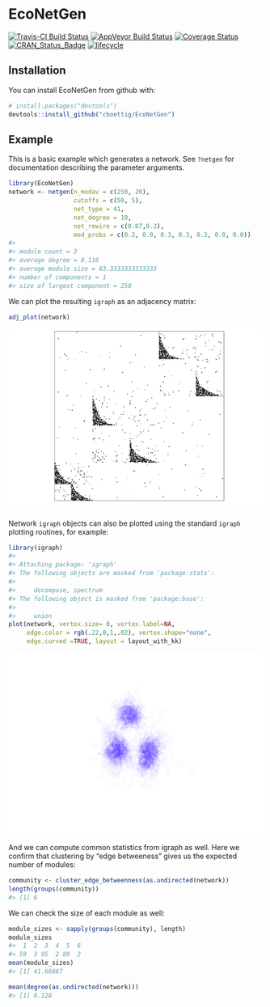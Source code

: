 EcoNetGen
================

[![Travis-CI Build
Status](https://travis-ci.org/cboettig/EcoNetGen.svg?branch=master)](https://travis-ci.org/cboettig/EcoNetGen)
[![AppVeyor Build
Status](https://ci.appveyor.com/api/projects/status/github/cboettig/EcoNetGen?branch=master&svg=true)](https://ci.appveyor.com/project/cboettig/EcoNetGen)
[![Coverage
Status](https://img.shields.io/codecov/c/github/cboettig/EcoNetGen/master.svg)](https://codecov.io/github/cboettig/EcoNetGen?branch=master)
[![CRAN\_Status\_Badge](http://www.r-pkg.org/badges/version/EcoNetGen)](https://cran.r-project.org/package=EcoNetGen)
[![lifecycle](https://img.shields.io/badge/lifecycle-maturing-blue.svg)](https://www.tidyverse.org/lifecycle/#maturing)

<!-- README.md is generated from README.Rmd. Please edit that file -->

## Installation

You can install EcoNetGen from github with:

``` r
# install.packages("devtools")
devtools::install_github("cboettig/EcoNetGen")
```

## Example

This is a basic example which generates a network. See `?netgen` for
documentation describing the parameter arguments.

``` r
library(EcoNetGen)
network <- netgen(n_modav = c(250, 20), 
                  cutoffs = c(50, 5), 
                  net_type = 41, 
                  net_degree = 10,
                  net_rewire = c(0.07,0.2),
                  mod_probs = c(0.2, 0.0, 0.3, 0.3, 0.2, 0.0, 0.0))
#> 
#> module count = 3 
#> average degree = 8.116 
#> average module size = 83.3333333333333 
#> number of components = 1 
#> size of largest component = 250
```

We can plot the resulting `igraph` as an adjacency matrix:

``` r
adj_plot(network)
```

![](man/figures/README-unnamed-chunk-2-1.png)<!-- -->

Network `igraph` objects can also be plotted using the standard `igraph`
plotting routines, for example:

``` r
library(igraph)
#> 
#> Attaching package: 'igraph'
#> The following objects are masked from 'package:stats':
#> 
#>     decompose, spectrum
#> The following object is masked from 'package:base':
#> 
#>     union
plot(network, vertex.size= 0, vertex.label=NA, 
     edge.color = rgb(.22,0,1,.02), vertex.shape="none", 
     edge.curved =TRUE, layout = layout_with_kk)
```

![](man/figures/README-unnamed-chunk-3-1.png)<!-- -->

And we can compute common statistics from igraph as well. Here we
confirm that clustering by “edge betweeness” gives us the expected
number of modules:

``` r
community <- cluster_edge_betweenness(as.undirected(network))
length(groups(community))
#> [1] 6
```

We can check the size of each module as well:

``` r
module_sizes <- sapply(groups(community), length)
module_sizes
#>  1  2  3  4  5  6 
#> 59  3 95  2 89  2
mean(module_sizes)
#> [1] 41.66667
```

``` r
mean(degree(as.undirected(network)))
#> [1] 8.128
```
